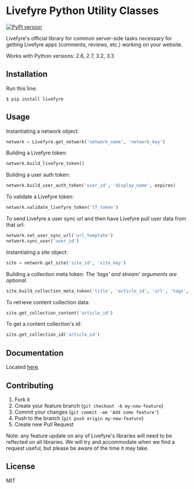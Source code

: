 # Livefyre Python Utility Classes
[![PyPI version](https://badge.fury.io/py/livefyre.png)](http://badge.fury.io/py/livefyre)

Livefyre's official library for common server-side tasks necessary for getting Livefyre apps (comments, reviews, etc.) working on your website.

Works with Python versions: 2.6, 2.7, 3.2, 3.3

## Installation

Run this line:

    $ pip install livefyre

## Usage

Instantiating a network object:

```python
network = Livefyre.get_network('network_name', 'network_key')
```

Building a Livefyre token:

```python
network.build_livefyre_token()
```

Building a user auth token:

```python
network.build_user_auth_token('user_id', 'display_name', expires)
```

To validate a Livefyre token:

```python
network.validate_livefyre_token('lf_token')
```

To send Livefyre a user sync url and then have Livefyre pull user data from that url:

```python
network.set_user_sync_url('url_template')
network.sync_user('user_id')
```

Instantiating a site object:

```python
site = network.get_site('site_id', 'site_key')
```

Building a collection meta token:
*The 'tags' and stream' arguments are optional.*

```python
site.build_collection_meta_token('title', 'article_id', 'url', 'tags', 'stream')
```

To retrieve content collection data:

```python
site.get_collection_content('article_id')
```

To get a content collection's id:

```python
site.get_collection_id('article_id')
```

## Documentation

Located [here](http://answers.livefyre.com/developers/libraries).

## Contributing

1. Fork it
2. Create your feature branch (`git checkout -b my-new-feature`)
3. Commit your changes (`git commit -am 'Add some feature'`)
4. Push to the branch (`git push origin my-new-feature`)
5. Create new Pull Request

Note: any feature update on any of Livefyre's libraries will need to be reflected on all libraries. We will try and accommodate when we find a request useful, but please be aware of the time it may take.

## License

MIT